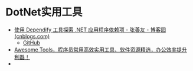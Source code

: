 # DotNet实用工具

- [使用 Dependify 工具探索 .NET 应用程序依赖项 - 张善友 - 博客园 (cnblogs.com)](https://www.cnblogs.com/shanyou/p/18397601)
  - [GitHub](https://github.com/NikiforovAll/dependify)
- [Awesome Tools，程序员常用高效实用工具、软件资源精选，办公效率提升利器！](https://mp.weixin.qq.com/s?__biz=MzIxMTUzNzM5Ng==&mid=2247506415&idx=1&sn=30b54f07004debb471e45e95e5b39eab&chksm=96e6f2b9440abd7ffe24acbaf1667005f941b77ad7c92fbf7dab1d7e6c9afcc7e63bb72d382e&scene=126&sessionid=1729559254#rd)
- 
